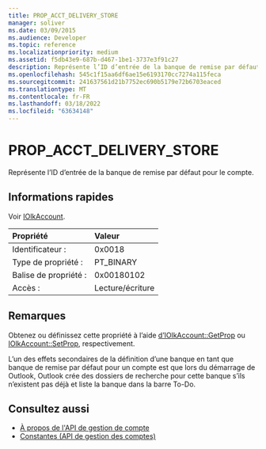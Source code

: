 ```yaml
---
title: PROP_ACCT_DELIVERY_STORE
manager: soliver
ms.date: 03/09/2015
ms.audience: Developer
ms.topic: reference
ms.localizationpriority: medium
ms.assetid: f5db43e9-687b-d467-1be1-3737e3f91c27
description: Représente l’ID d’entrée de la banque de remise par défaut pour le compte.
ms.openlocfilehash: 545c1f15aa6df6ae15e6193170cc7274a115feca
ms.sourcegitcommit: 241637561d21b7752ec690b5179e72b6703eaced
ms.translationtype: MT
ms.contentlocale: fr-FR
ms.lasthandoff: 03/18/2022
ms.locfileid: "63634148"
---
```

# <a name="prop_acct_delivery_store"></a>PROP_ACCT_DELIVERY_STORE

Représente l’ID d’entrée de la banque de remise par défaut pour le compte.
  
## <a name="quick-info"></a>Informations rapides

Voir [IOlkAccount](iolkaccount.md).
  
|Propriété |Valeur |
|:-----|:-----|
|Identificateur :  <br/> |0x0018  <br/> |
|Type de propriété :  <br/> |PT_BINARY  <br/> |
|Balise de propriété :  <br/> |0x00180102  <br/> |
|Accès :  <br/> |Lecture/écriture  <br/> |
   
## <a name="remarks"></a>Remarques

Obtenez ou définissez cette propriété à l’aide [d’IOlkAccount::GetProp](iolkaccount-getprop.md) ou [IOlkAccount::SetProp](iolkaccount-setprop.md), respectivement.
  
L’un des effets secondaires de la définition d’une banque en tant que banque de remise par défaut pour un compte est que lors du démarrage de Outlook, Outlook crée des dossiers de recherche pour cette banque s’ils n’existent pas déjà et liste la banque dans la barre To-Do.
  
## <a name="see-also"></a>Consultez aussi

- [À propos de l'API de gestion de compte](about-the-account-management-api.md)
- [Constantes (API de gestion des comptes)](constants-account-management-api.md)

